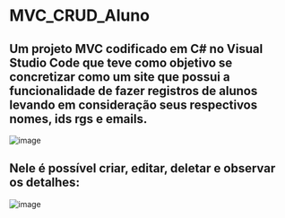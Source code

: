 # MVC_CRUD_Aluno

## Um projeto MVC codificado em C# no Visual Studio Code que teve como objetivo se concretizar como um site que possui a funcionalidade de fazer registros de alunos levando em consideração seus respectivos nomes, ids rgs e emails.

![image](https://user-images.githubusercontent.com/71882342/110115829-656a5a80-7d95-11eb-8172-16d57915ecb9.png)

## Nele é possível criar, editar, deletar e observar os detalhes:

![image](https://user-images.githubusercontent.com/71882342/110115928-86cb4680-7d95-11eb-8885-cf371a73d108.png)

